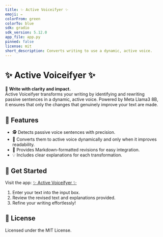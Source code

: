 ```yaml
---
title: ✨ Active Voiceifyer ✨
emoji: ✏️
colorFrom: green
colorTo: blue
sdk: gradio
sdk_version: 5.12.0
app_file: app.py
pinned: false
license: mit
short_description: Converts writing to use a dynamic, active voice.
---
```


# ✨ Active Voiceifyer ✨

🎯 **Write with clarity and impact.**  
Active Voiceifyer transforms your writing by identifying and rewriting passive sentences in a dynamic, active voice. Powered by Meta Llama3 8B, it ensures that only the changes that genuinely improve your text are made.

## 📝 Features

- 🕵️ Detects passive voice sentences with precision.
- 🔄 Converts them to active voice dynamically and only when it improves readability.
- 📄 Provides Markdown-formatted revisions for easy integration.
- 💡 Includes clear explanations for each transformation.

## 🚀 Get Started

Visit the app: [✨ Active Voiceifyer ✨](https://huggingface.co/spaces/lindalen/passive-voice-coach)

1. Enter your text into the input box.
2. Review the revised text and explanations provided.
3. Refine your writing effortlessly!

## 📜 License

Licensed under the MIT License.
